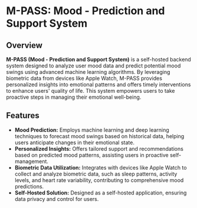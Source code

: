 # M-PASS: Mood - Prediction and Support System

## Overview

**M-PASS (Mood - Prediction and Support System)** is a self-hosted backend system designed to analyze user mood data and predict potential mood swings using advanced machine learning algorithms. By leveraging biometric data from devices like Apple Watch, M-PASS provides personalized insights into emotional patterns and offers timely interventions to enhance users' quality of life. This system empowers users to take proactive steps in managing their emotional well-being.

## Features

*   **Mood Prediction:** Employs machine learning and deep learning techniques to forecast mood swings based on historical data, helping users anticipate changes in their emotional state.
*   **Personalized Insights:** Offers tailored support and recommendations based on predicted mood patterns, assisting users in proactive self-management.
*   **Biometric Data Utilization:** Integrates with devices like Apple Watch to collect and analyze biometric data, such as sleep patterns, activity levels, and heart rate variability, contributing to comprehensive mood predictions.
*   **Self-Hosted Solution:** Designed as a self-hosted application, ensuring data privacy and control for users.